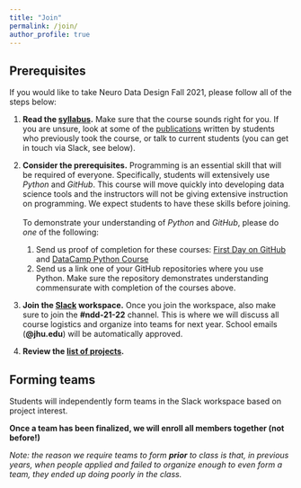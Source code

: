 ```yaml
---
title: "Join"
permalink: /join/
author_profile: true
---
```


## Prerequisites
If you would like to take Neuro Data Design Fall 2021, please follow all of the steps below:

1. **Read the [syllabus](https://neurodatadesign.github.io/syllabus/).** Make sure that the course sounds right for you. If you are unsure, look at some of the [publications](https://neurodatadesign.github.io/publications/) written by students who previously took the course, or talk to current students (you can get in touch via Slack, see below).

2. **Consider the prerequisites.** Programming is an essential skill that will be required of everyone. Specifically, students will extensively use *Python* and *GitHub*. This course will move quickly into developing data science tools and the instructors will not be giving extensive instruction on programming. We expect students to have these skills before joining.<br/><br/>
To demonstrate your understanding of *Python* and *GitHub*, please do *one* of the following:
    1. Send us proof of completion for these courses: [First Day on GitHub](https://lab.github.com/githubtraining/paths/first-day-on-github) and [DataCamp Python Course](https://www.datacamp.com/courses/intro-to-python-for-data-science)
    2. Send us a link one of your GitHub repositories where you use Python. Make sure the repository demonstrates understanding commensurate with completion of the courses above.

3. **Join the [Slack](https://spiralscience.slack.com/signup) workspace.** Once you join the workspace, also make sure to join the **#ndd-21-22** channel. This is where we will discuss all course logistics and organize into teams for next year. School emails (**@jhu.edu**) will be automatically approved.

4. **Review the [list of projects](https://docs.google.com/document/d/1Y4uTjPCk2HavyasRr7FlVjK08o0AoTfH_nKHiT1D1pk/edit?usp=sharing).**

## Forming teams
Students will independently form teams in the Slack workspace based on project interest.

**Once a team has been finalized, we will enroll all members together (not before!)**

*Note: the reason we require teams to form **prior** to class is that, in previous years, when people applied and failed to organize enough to even form a team, they ended up doing poorly in the class.*
